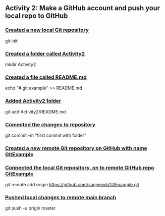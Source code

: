 ## Activity 2: Make a GitHub account and push your local repo to GitHub

### <u> Created a new local Git repository </u>
git init

### <u> Created a folder called Activity2 </u>
mkdir Activity2

### <u> Created a file called README.md </u>
echo "# git example" >> README.md

### <u> Added Activity2 folder </u>
git add Activity2/README.md

### <u> Commited the changes to repository </u>
git commit -m "first commit with folder"
 
### <u> Created a new remote Git repository on GitHub with name GitExample </u>

### <u> Connected the local Git repository, on to remote GitHub repo GitExample </u>
git remote add origin https://github.com/sanjeevdr/GitExample.git

### <u> Pushed local changes to remote main branch </u>
git push -u origin master

